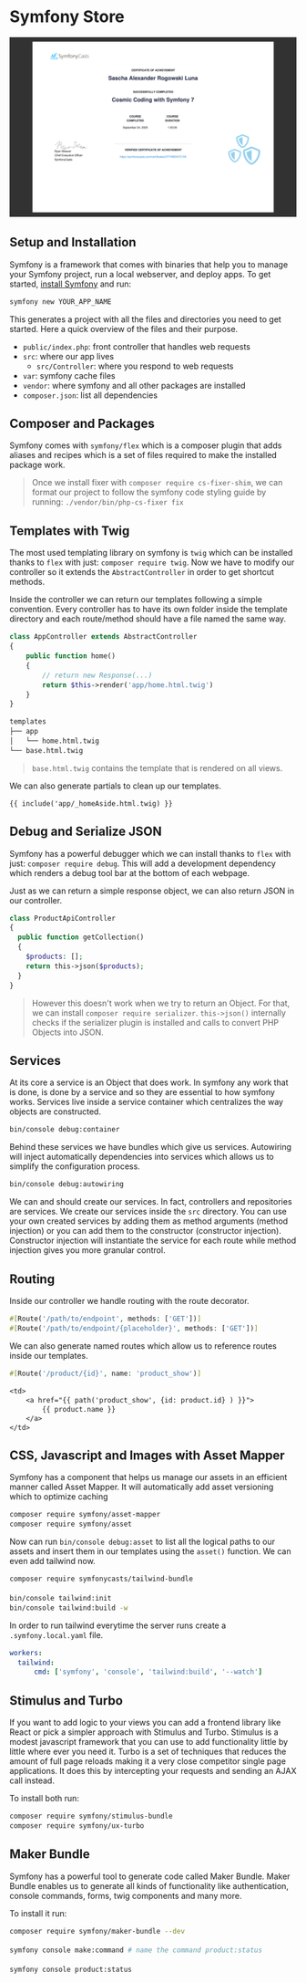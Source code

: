 # Symfony Store

[![certificate](./assets/images/sfcasts-certificate-cosmic-coding-with-symfony-7.png)](./assets/images/sfcasts-certificate-cosmic-coding-with-symfony-7.pdf)

## Setup and Installation

Symfony is a framework that comes with binaries that help you to manage your
Symfony project, run a local webserver, and deploy apps. To get started,
[install Symfony](https://symfony.com/download) and run:

```zsh
symfony new YOUR_APP_NAME
```

This generates a project with all the files and directories you need to get
started. Here a quick overview of the files and their purpose.

- `public/index.php`: front controller that handles web requests
- `src`: where our app lives
  - `src/Controller`: where you respond to web requests
- `var`: symfony cache files
- `vendor`: where symfony and all other packages are installed
- `composer.json`: list all dependencies

## Composer and Packages

Symfony comes with `symfony/flex` which is a composer plugin that adds aliases
and recipes which is a set of files required to make the installed package work.

> Once we install fixer with `composer require cs-fixer-shim`, we can format our
> project to follow the symfony code styling guide by running:
> `./vendor/bin/php-cs-fixer fix`

## Templates with Twig

The most used templating library on symfony is `twig` which can be installed
thanks to `flex` with just: `composer require twig`. Now we have to modify our
controller so it extends the `AbstractController` in order to get shortcut
methods.

Inside the controller we can return our templates following a simple convention.
Every controller has to have its own folder inside the template directory and
each route/method should have a file named the same way.

```php
class AppController extends AbstractController
{
    public function home()
    {
        // return new Response(...)
        return $this->render('app/home.html.twig')
    }
}
```

```zsh
templates
├── app
│   └── home.html.twig
└── base.html.twig
```

> `base.html.twig` contains the template that is rendered on all views.

We can also generate partials to clean up our templates.

```twig
{{ include('app/_homeAside.html.twig) }}
```

## Debug and Serialize JSON

Symfony has a powerful debugger which we can install thanks to `flex` with
just: `composer require debug`. This will add a development dependency which
renders a debug tool bar at the bottom of each webpage.

Just as we can return a simple response object, we can also return JSON in our
controller.

```php
class ProductApiController
{
  public function getCollection()
  {
    $products: [];
    return this->json($products);
  }
}
```

> However this doesn't work when we try to return an Object. For that, we can
> install `composer require serializer`. `this->json()` internally checks if the
> serializer plugin is installed and calls to convert PHP Objects into JSON.

## Services

At its core a service is an Object that does work. In symfony any work that is
done, is done by a service and so they are essential to how symfony works.
Services live inside a service container which centralizes the way objects are
constructed.

```zsh
bin/console debug:container
```

Behind these services we have bundles which give us services. Autowiring will
inject automatically dependencies into services which allows us to simplify the
configuration process.

```zsh
bin/console debug:autowiring
```

We can and should create our services. In fact, controllers and repositories
are services. We create our services inside the `src` directory. You can use
your own created services by adding them as method arguments (method injection)
or you can add them to the constructor (constructor injection). Constructor
injection will instantiate the service for each route while method injection
gives you more granular control.

## Routing

Inside our controller we handle routing with the route decorator.

```php
#[Route('/path/to/endpoint', methods: ['GET'])]
#[Route('/path/to/endpoint/{placeholder}', methods: ['GET'])]
```

We can also generate named routes which allow us to reference routes inside our
templates.

```php
#[Route('/product/{id}', name: 'product_show')]
```

```twig
<td>
    <a href="{{ path('product_show', {id: product.id} ) }}">
        {{ product.name }}
    </a>
</td>
```

## CSS, Javascript and Images with Asset Mapper

Symfony has a component that helps us manage our assets in an efficient manner
called Asset Mapper. It will automatically add asset versioning which to
optimize caching

```zsh
composer require symfony/asset-mapper
composer require symfony/asset
```

Now can run `bin/console debug:asset` to list all the logical paths to our
assets and insert them in our templates using the `asset()` function. We can
even add tailwind now.

```zsh
composer require symfonycasts/tailwind-bundle

bin/console tailwind:init
bin/console tailwind:build -w
```

In order to run tailwind everytime the server runs create a
`.symfony.local.yaml` file.

```yaml
workers:
  tailwind:
      cmd: ['symfony', 'console', 'tailwind:build', '--watch']
```

## Stimulus and Turbo

If you want to add logic to your views you can add a frontend library like
React or pick a simpler approach with Stimulus and Turbo. Stimulus is a modest
javascript framework that you can use to add functionality little by little
where ever you need it. Turbo is a set of techniques that reduces the amount of
full page reloads making it a very close competitor single page applications. It
does this by intercepting your requests and sending an AJAX call instead.

To install both run:

```zsh
composer require symfony/stimulus-bundle
composer require symfony/ux-turbo
```

## Maker Bundle

Symfony has a powerful tool to generate code called Maker Bundle. Maker Bundle
enables us to generate all kinds of functionality like authentication, console
commands, forms, twig components and many more.

To install it run:

```zsh
composer require symfony/maker-bundle --dev

symfony console make:command # name the command product:status

symfony console product:status
```
